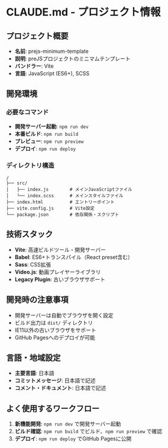 # CLAUDE.md - プロジェクト情報

## プロジェクト概要
- **名前**: prejs-minimum-template
- **説明**: preJSプロジェクトのミニマムテンプレート
- **バンドラー**: Vite
- **言語**: JavaScript (ES6+), SCSS

## 開発環境
### 必要なコマンド
- **開発サーバー起動**: `npm run dev`
- **本番ビルド**: `npm run build`
- **プレビュー**: `npm run preview`
- **デプロイ**: `npm run deploy`

### ディレクトリ構造
```
/
├── src/
│   ├── index.js        # メインJavaScriptファイル
│   └── index.scss      # メインスタイルファイル
├── index.html          # エントリーポイント
├── vite.config.js      # Vite設定
└── package.json        # 依存関係・スクリプト
```

## 技術スタック
- **Vite**: 高速ビルドツール・開発サーバー
- **Babel**: ES6+トランスパイル（React preset含む）
- **Sass**: CSS拡張
- **Video.js**: 動画プレイヤーライブラリ
- **Legacy Plugin**: 古いブラウザサポート

## 開発時の注意事項
- 開発サーバーは自動でブラウザを開く設定
- ビルド出力は `dist/` ディレクトリ
- IE11以外の古いブラウザをサポート
- GitHub Pagesへのデプロイが可能

## 言語・地域設定
- **主要言語**: 日本語
- **コミットメッセージ**: 日本語で記述
- **コメント・ドキュメント**: 日本語で記述

## よく使用するワークフロー
1. **新機能開発**: `npm run dev` で開発サーバー起動
2. **ビルド確認**: `npm run build` でビルド、`npm run preview` で確認
3. **デプロイ**: `npm run deploy` でGitHub Pagesに公開